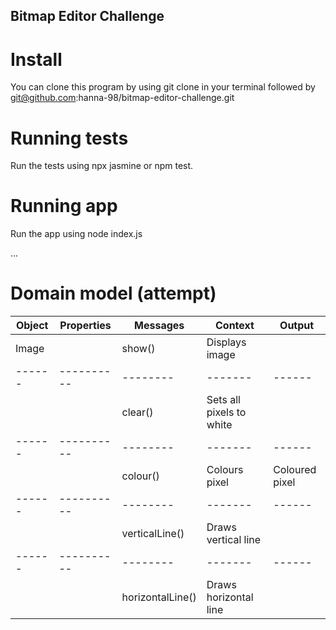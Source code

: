## Bitmap Editor Challenge
# Install
You can clone this program by using git clone in your terminal followed by git@github.com:hanna-98/bitmap-editor-challenge.git

# Running tests
Run the tests using npx jasmine or npm test.

# Running app
Run the app using node index.js

...

# Domain model (attempt)

|Object|Properties|Messages|Context|Output|
|------|----------|--------|-------|------|
|Image| |show()|Displays image|    |
|------|----------|--------|-------|------|
| | |clear()|Sets all pixels to white| |
|------|----------|--------|-------|------|
| | |colour()|Colours pixel|Coloured pixel|
|------|----------|--------|-------|------|
| | |verticalLine()|Draws vertical line| |
|------|----------|--------|-------|------|
| | |horizontalLine()|Draws horizontal line| |
